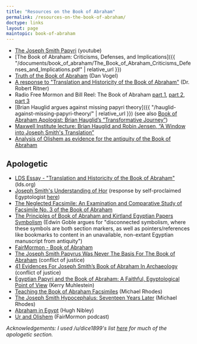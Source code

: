 ```yaml
---
title: "Resources on the Book of Abraham"
permalink: /resources-on-the-book-of-abraham/
doctype: links
layout: page
maintopic: book-of-abraham
---
```


* [The Joseph Smith Papyri](https://www.youtube.com/watch?v=f5FAFVVv_os&feature=youtu.be) (youtube)
* [The Book of Abraham: Criticisms, Defenses, and Implications]({{ "/documents/book_of_abraham/The_Book_of_Abraham_Criticisms_Defenses_and_Implications.pdf" | relative_url }})
* [Truth of the Book of Abraham](https://www.youtube.com/playlist?list=PLjxwXGB2KzRaejlyYHN1Lm9qDYmUpGgQw) (Dan Vogel)
* [A response to "Translation and Historicity of the Book of Abraham"](http://www.mormonthink.com/essays-book-of-abraham.htm) (Dr. Robert Ritner)
* Radio Free Mormon and Bill Reel: The Book of Abraham [part 1](https://mormondiscussionpodcast.org/2018/12/radio-free-mormon-049-the-book-of-abraham-missing-scrolls-catalyst-theories-and-bad-apologetics-part-1/), [part 2](https://mormondiscussionpodcast.org/2018/12/radio-free-mormon-050-the-book-of-abraham-missing-scrolls-catalyst-theories-and-bad-apologetics-part-2/), [part 3](https://radiofreemormon.org/2019/02/radio-free-mormon-055-the-book-of-abraham-missing-scrolls-catalyst-theories-and-bad-apologetics-part-3/)
* [Brian Hauglid argues against missing papyri theory]({{ "/hauglid-against-missing-papyri-theory/" | relative_url }}) (see also [Book of Abraham Apologist: Brian Hauglid’s “Transformative Journey”](https://proveallthingsholdfasttogood.wordpress.com/book-of-abraham-apologist-brian-hauglids-transformative-journey/))
* [Maxwell Institute lecture: Brian Hauglid and Robin Jensen, “A Window into Joseph Smith's Translation”](https://www.youtube.com/watch?v=tznpRR0Fos8)
* [Analysis of Olishem as evidence for the antiquity of the Book of Abraham](https://faenrandir.github.io/a_careful_examination/olishem-as-evidence-for-boa/)

## Apologetic

* [LDS Essay - "Translation and Historicity of the Book of Abraham"](https://www.lds.org/topics/translation-and-historicity-of-the-book-of-abraham?lang=eng) (lds.org)
* [Joseph Smith's Understanding of Hor](https://www.youtube.com/watch?v=Ftpk15fPMIM) (response by self-proclaimed Egyptologist [here](https://www.reddit.com/r/mormon/comments/ho5lxa/book_of_abraham/fxi85ca/))
* [The Neglected Facsimile: An Examination and Comparative Study of Facsimile No. 3 of the Book of Abraham](https://scholarsarchive.byu.edu/etd/7598/?fbclid=IwAR1nzeKuvbF2FEc8UM3QQzNGWLH5e-BLg6DbpHMlon-B9hDI4Ctv-F3lakU)
* [The Principles of Book of Abraham and Kirtland Egyptian Papers Symbolism](https://www.reddit.com/r/mormonscholar/comments/b3xrwi/the_principles_of_book_of_abraham_and_kirtland/) (Edwin Goble argues for "disconnected symbolism, where these symbols are both section markers, as well as pointers/references like bookmarks to content in an unavailable, non-extant Egyptian manuscript from antiquity")
* [FairMormon - Book of Abraham](https://www.fairmormon.org/answers/Book_of_Abraham)
* [The Joseph Smith Papyrus Was Never The Basis For The Book of Abraham](http://www.conflictofjustice.com/joseph-smith-papyrus-basis-book-of-abraham/) (conflict of justice)
* [41 Evidences For Joseph Smith’s Book of Abraham In Archaeology](http://www.conflictofjustice.com/evidences-joseph-smiths-book-of-abraham-egyptology-archaeology/) (conflict of justice)
* [Egyptian Papyri and the Book of Abraham: A Faithful, Egyptological Point of View](https://rsc.byu.edu/archived/no-weapon-shall-prosper/egyptian-papyri-and-book-abraham-faithful-egyptological-point-view) (Kerry Muhlestein)
* [Teaching the Book of Abraham Facsimiles](https://rsc.byu.edu/archived/volume-4-number-2-2003/teaching-book-abraham-facsimiles) (Michael Rhodes)
* [The Joseph Smith Hypocephalus: Seventeen Years Later](http://abish.byui.edu/reserve/LenhartM/110/TheJosephSmithHypocephalus.htm) (Michael Rhodes)
* [Abraham in Egypt](https://publications.mi.byu.edu/book/abraham-in-egypt/) (Hugh Nibley)
* [Ur and Olishem](https://www.fairmormon.org/blog/2016/02/10/faith-and-reason-65-ur-and-olishem) (FairMormon podcast)

*Acknowledgements: I used /u/dice1899's list [here](https://www.reddit.com/r/latterdaysaints/comments/akdoo7/book_of_abraham_issues_for_a_returning_wife/ef46l5z/) for much of the apologetic section.*
